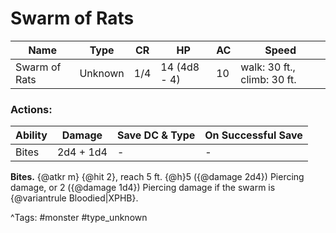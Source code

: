 # Swarm of Rats

| Name | Type | CR | HP | AC | Speed |
|------|------|----|----|----|-------|
| Swarm of Rats | Unknown | 1/4 | 14 (4d8 - 4) | 10 | walk: 30 ft., climb: 30 ft. |

### Actions:

| Ability | Damage | Save DC & Type | On Successful Save |
|---------|--------|----------------|--------------------|
| Bites | 2d4 + 1d4 | - | - |


**Bites.** {@atkr m} {@hit 2}, reach 5 ft. {@h}5 ({@damage 2d4}) Piercing damage, or 2 ({@damage 1d4}) Piercing damage if the swarm is {@variantrule Bloodied|XPHB}.

^Tags: #monster #type_unknown